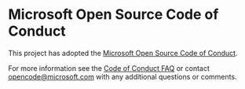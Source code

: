 Microsoft Open Source Code of Conduct
=====================================

This project has adopted the
[Microsoft Open Source Code of Conduct](https://opensource.microsoft.com/codeofconduct).

For more information see the
[Code of Conduct FAQ](https://opensource.microsoft.com/codeofconduct/faq)
or contact [opencode@microsoft.com](mailto:opencode@microsoft.com) with
any additional questions or comments.